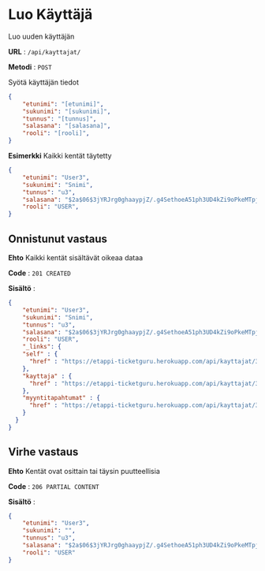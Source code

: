 # Luo Käyttäjä

Luo uuden käyttäjän

**URL** : `/api/kayttajat/`

**Metodi** : `POST`

Syötä käyttäjän tiedot

```json
{
    "etunimi": "[etunimi]",
    "sukunimi": "[sukunimi]",
    "tunnus": "[tunnus]",
    "salasana": "[salasana]",
    "rooli": "[rooli]",
}
```
**Esimerkki** Kaikki kentät täytetty

```json
{
    "etunimi": "User3",
    "sukunimi": "Snimi",
    "tunnus": "u3",
    "salasana": "$2a$06$3jYRJrg0ghaaypjZ/.g4SethoeA51ph3UD4kZi9oPkeMTpjKU5uo6",
    "rooli": "USER",
}
```

## Onnistunut vastaus

**Ehto** Kaikki kentät sisältävät oikeaa dataa

**Code** : `201 CREATED`

**Sisältö** :
```json
{
    "etunimi": "User3",
    "sukunimi": "Snimi",
    "tunnus": "u3",
    "salasana": "$2a$06$3jYRJrg0ghaaypjZ/.g4SethoeA51ph3UD4kZi9oPkeMTpjKU5uo6",
    "rooli": "USER",
    "_links": {
    "self" : {
      "href" : "https://etappi-ticketguru.herokuapp.com/api/kayttajat/3"
    },
    "kayttaja" : {
      "href" : "https://etappi-ticketguru.herokuapp.com/api/kayttajat/3"
    },
    "myyntitapahtumat" : {
      "href" : "https://etappi-ticketguru.herokuapp.com/api/kayttajat/3/myyntitapahtumat"
    }
  }
}
```

## Virhe vastaus

**Ehto** Kentät ovat osittain tai täysin puutteellisia

**Code** : `206 PARTIAL CONTENT`

**Sisältö** :
```json
{ 
    "etunimi": "User3",
    "sukunimi": "",
    "tunnus": "u3",
    "salasana": "$2a$06$3jYRJrg0ghaaypjZ/.g4SethoeA51ph3UD4kZi9oPkeMTpjKU5uo6",
    "rooli": "USER"
}
```
